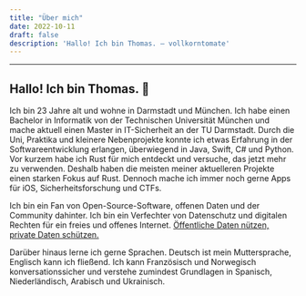 ```yaml
---
title: "Über mich"
date: 2022-10-11
draft: false
description: 'Hallo! Ich bin Thomas. – vollkorntomate'
---
```


---

## Hallo! Ich bin Thomas. 👋

Ich bin 23 Jahre alt und wohne in Darmstadt und München. Ich habe einen Bachelor in Informatik von der Technischen Universität München und mache aktuell einen Master in IT-Sicherheit an der TU Darmstadt. Durch die Uni, Praktika und kleinere Nebenprojekte konnte ich etwas Erfahrung in der Softwareentwicklung erlangen, überwiegend in Java, Swift, C# und Python. Vor kurzem habe ich Rust für mich entdeckt und versuche, das jetzt mehr zu verwenden. Deshalb haben die meisten meiner aktuelleren Projekte einen starken Fokus auf Rust. Dennoch mache ich immer noch gerne Apps für iOS, Sicherheitsforschung und CTFs.

Ich bin ein Fan von Open-Source-Software, offenen Daten und der Community dahinter. Ich bin ein Verfechter von Datenschutz und digitalen Rechten für ein freies und offenes Internet. [Öffentliche Daten nützen, private Daten schützen.](https://www.ccc.de/de/hackerethics)

Darüber hinaus lerne ich gerne Sprachen. Deutsch ist mein Muttersprache, Englisch kann ich fließend. Ich kann Französisch und Norwegisch konversationssicher und verstehe zumindest Grundlagen in Spanisch, Niederländisch, Arabisch und Ukrainisch.